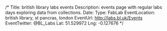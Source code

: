 /*
Title: british library labs events
Description: events page with regular labs days exploring data from collections.
Date: 
Type: FabLab
EventLocation: british library, st pancras, london
EventUrl: http://labs.bl.uk/Events
EventTwitter: @BL_Labs
Lat: 51.529972
Lng: -0.127676
*/
